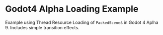 # Godot4 Alpha Loading Example

Example using Thread Resource Loading of `PackedScene`s in Godot 4 Aplha 9. Includes simple transition effects.
